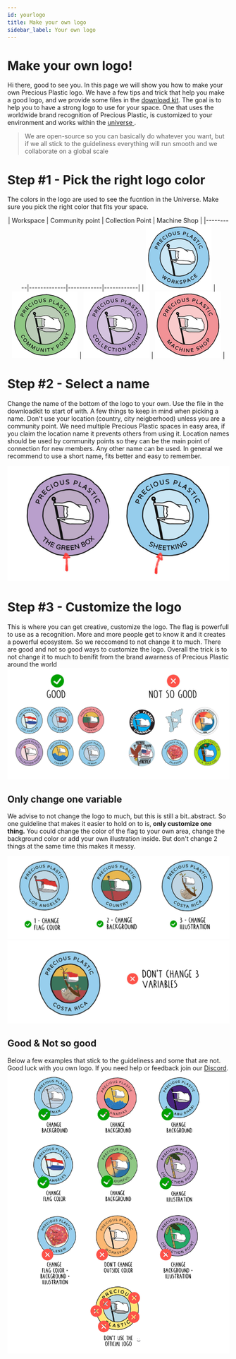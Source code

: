 ```yaml
---
id: yourlogo
title: Make your own logo
sidebar_label: Your own logo
---
```


<style>
:root {
  --highlight: #f2a5c1;
  --hover: #f2a5c1;
}
</style>

# Make your own logo!

Hi there, good to see you. In this page we will show you how to make your own Precious Plastic logo. We have a few tips and trick that help you make a good logo, and we provide some files in the [download kit](../download). The goal is to help you to have a strong logo to use for your space. One that uses the worldwide brand recognition of Precious Plastic, is customized to your environment and works within the [ universe ](../universe/universe).

>We are open-source so you can basically do whatever you want, but if we all stick to the guideliness everything will run smooth and we collaborate on a global scale


# Step #1 - Pick the right logo color
The colors in the logo are used to see the fucntion in the Universe. Make sure you pick the right color that fits your space.
<center>
| Workspace   |   Community point  | Collection Point | Machine Shop |
|----------|-------------|------------|------------|
| <img src="../assets/universe/logo-workspace.png" width="150"/> | <img src="../assets/universe/logo-community.png" width="150"/> | <img src="../assets/universe/logo-collection.png" width="150"/>   | <img src="../assets/universe/logo-machineshop.png" width="150"/> |
</center>

# Step #2 - Select a name
Change the name of the bottom of the logo to your own. Use the file in the downloadkit to start of with. A few things to keep in mind when picking a name. Don't use your location (country, city neigberhood) unless you are a community point. We need multiple Precious Plastic spaces in easy area, if you claim the location name it prevents others from using it. Location names should be used by community points so they can be the main point of connection for new members. Any other name can be used. In general we recommend to use a short name, fits better and easy to remember.

<img src="../assets/universe/logo-name.png"/>



# Step #3 - Customize the logo
This is where you can get creative, customize the logo. The flag is powerfull to use as a recognition. More and more people get to know it and it creates a powerful ecosystem. So we reccomend to not change it to much. There are good and not so good ways to customize the logo. Overall the trick is to not change it to much to benifit from the brand awarness of Precious Plastic around the world
<img src="../assets/universe/logo-good-bad.jpg" />

## Only change one variable
We advise to not change the logo to much, but this is still a bit..abstract. So one guideline that makes it easier to hold on to is, __only customize one thing.__ You could change the color of the flag to your own area, change the background color or add your own illustration inside. But don't change 2 things at the same time this makes it messy.

<img src="../assets/universe/logo-variables.jpg" />
<img src="../assets/universe/not-3-variables.jpg" />

## Good & Not so good
Below a few examples that stick to the guideliness and some that are not. Good luck with you own logo. If you need help or feedback join our [Discord](https://discordapp.com/invite/zmf98dw).  
<img src="../assets/universe/logo-examples.jpg" />
